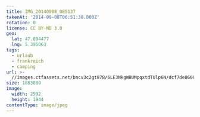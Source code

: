 ```yaml
---
title: IMG_20140908_085137
takenAt: '2014-09-08T06:51:38.000Z'
rotation: 0
license: CC BY-ND 3.0
geo:
  lat: 47.894477
  lng: 5.395063
tags:
  - urlaub
  - frankreich
  - camping
url: >-
  //images.ctfassets.net/bncv3c2gt878/6LE3NkgWBUMpqxtdTUlp6N/dcf7de8608f2e9106d0c74f568779d40/img_20140908_085137_28234101361_o
size: 1883080
image:
  width: 2592
  height: 1944
contentType: image/jpeg
---
```


